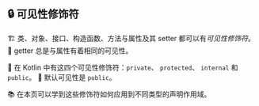 ## 🔒 可见性修饰符

🏗️ 类、对象、接口、构造函数、方法与属性及其 setter 都可以有*可见性修饰符*。
👀 getter 总是与属性有着相同的可见性。

🔑 在 Kotlin 中有这四个可见性修饰符：`private`、 `protected`、 `internal` 和 `public`。
🌟 默认可见性是 `public`。

📚 在本页可以学到这些修饰符如何应用到不同类型的声明作用域。